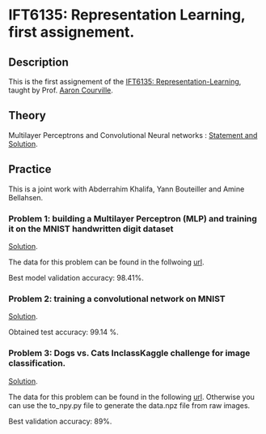 # IFT6135: Representation Learning, first assignement.

## Description

This is the first assignement of the [IFT6135: Representation-Learning](https://sites.google.com/mila.quebec/ift6135), taught by Prof. [Aaron Courville](https://mila.quebec/en/person/aaron-courville/).

## Theory

Multilayer Perceptrons and Convolutional Neural networks : [Statement and Solution](https://github.com/Sanaelotfi/IFT-6135-Representation-Learning-HW1/blob/master/IFT6135_HW1_Theory.pdf).


## Practice

This is a joint work with Abderrahim Khalifa, Yann Bouteiller and Amine Bellahsen. 

### Problem 1: building a Multilayer Perceptron (MLP) and training it on the MNIST handwritten digit dataset

[Solution](https://github.com/Sanaelotfi/IFT-6135-Representation-Learning-HW1/blob/master/Problem1.ipynb).

The data for this problem can be found in the follwoing [url](https://drive.google.com/file/d/1D16AUrwuN4492JDXngHBpgF8uRQeZiDo/view?usp=sharing).

Best model validation accuracy:  98.41%. 


### Problem 2: training a convolutional network on MNIST

[Solution](https://github.com/Sanaelotfi/IFT-6135-Representation-Learning-HW1/blob/master/Problem2.ipynb).

Obtained test accuracy: 99.14 %.

### Problem 3: Dogs vs. Cats InclassKaggle challenge for image classification.

[Solution](https://github.com/Sanaelotfi/IFT-6135-Representation-Learning-HW1/blob/master/Problem3.ipynb).

The data for this problem can be found in the following [url](https://drive.google.com/file/d/1d2pOl-mmnRREJ_Wt_NugBKd7iizjt5KY/view?usp=sharing). Otherwise you can use the to_npy.py file to generate the data.npz file from raw images.

Best validation accuracy: 89%.


